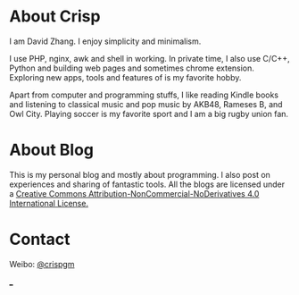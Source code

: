 About Crisp
==========

I am David Zhang. I enjoy simplicity and minimalism. 

I use PHP, nginx, awk and shell in working. In private time, I also use C/C++, Python and building web pages and sometimes chrome extension. 
Exploring new apps, tools and features of is my favorite hobby. 

Apart from computer and programming stuffs, I like reading Kindle books and listening to classical music and pop music by AKB48, Rameses B, and Owl City. 
Playing soccer is my favorite sport and I am a big rugby union fan.

About Blog
==========

This is my personal blog and mostly about programming. I also post on experiences and sharing of fantastic tools.
All the blogs are licensed under a [Creative Commons Attribution-NonCommercial-NoDerivatives 4.0 International License.](http://creativecommons.org/licenses/by-nc-nd/4.0/) 

Contact
==========

Weibo: [@crispgm](http://www.weibo.com/crispgm)

[_](http://crispgm.github.io/image/gwp1.jpg)

